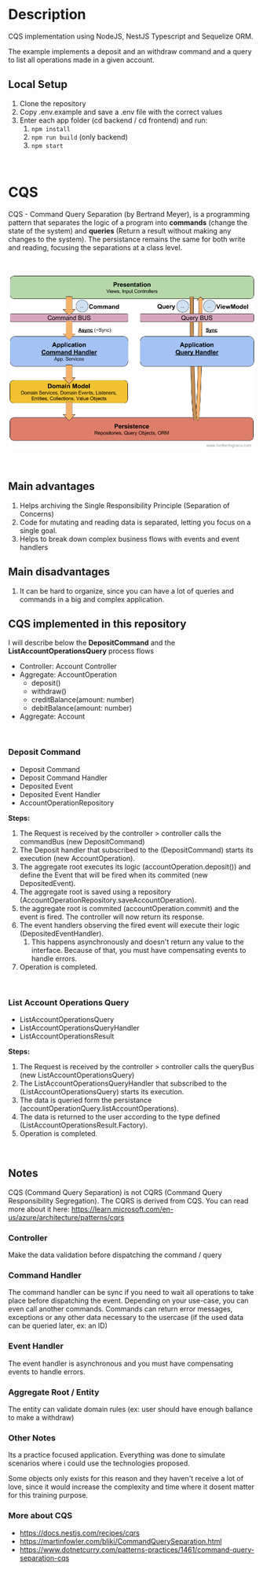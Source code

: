 # Description

CQS implementation using NodeJS, NestJS Typescript and Sequelize ORM. 

The example implements a deposit and an withdraw command and a query to list all operations made in a given account.

## Local Setup

1. Clone the repository
1. Copy .env.example and save a .env file with the correct values
1. Enter each app folder (cd backend / cd frontend) and run:
    1. `npm install`
    1. `npm run build` (only backend)
    1. `npm start`

<br>

# CQS

CQS - Command Query Separation (by Bertrand Meyer), is a programming pattern that separates the logic of a program into **commands** (change the state of the system) and **queries** (Return a result without making any changes to the system). The persistance remains the same for both write and reading, focusing the separations at a class level. 

<br>

![CQS](cqs-hgraca.png "By @hgraca")

<br>

## Main advantages

1. Helps archiving the Single Responsibility Principle (Separation of Concerns)
1. Code for mutating and reading data is separated, letting you focus on a single goal.
1. Helps to break down complex business flows with events and event handlers

## Main disadvantages 

1. It can be hard to organize, since you can have a lot of queries and commands in a big and complex application.


## CQS implemented in this repository

I will describe below the **DepositCommand** and the **ListAccountOperationsQuery** process flows

- Controller: Account Controller
- Aggregate: AccountOperation
    - deposit()
    - withdraw()
    - creditBalance(amount: number)
    - debitBalance(amount: number)
- Aggregate: Account

<br>

### Deposit Command

- Deposit Command
- Deposit Command Handler
- Deposited Event
- Deposited Event Handler
- AccountOperationRepository


**Steps:**

1. The Request is received by the controller > controller calls the commandBus (new DepositCommand)
1. The Deposit handler that subscribed to the (DepositCommand) starts its execution (new AccountOperation).
1. The aggregate root executes its logic (accountOperation.deposit()) and define the Event that will be fired when its commited (new DepositedEvent).
1. The aggregate root is saved using a repository (AccountOperationRepository.saveAccountOperation).
1. the aggregate root is commited (accountOperation.commit) and the event is fired. The controller will now return its response.
1. The event handlers observing the fired event will execute their logic (DepositedEventHandler).
    1. This happens asynchronously and doesn't return any value to the interface. Because of that, you must have compensating events to handle errors.
1. Operation is completed.

<br>

### List Account Operations Query

* ListAccountOperationsQuery
* ListAccountOperationsQueryHandler
* ListAccountOperationsResult

**Steps:**

1. The Request is received by the controller > controller calls the queryBus (new ListAccountOperationsQuery)
1. The ListAccountOperationsQueryHandler that subscribed to the (ListAccountOperationsQuery) starts its execution.
1. The data is queried form the persistance (accountOperationQuery.listAccountOperations).
1. The data is returned to the user according to the type defined (ListAccountOperationsResult.Factory).
1. Operation is completed.

<br>

## Notes

CQS (Command Query Separation) is not CQRS (Command Query Responsibility Segregation). The CQRS is derived from CQS. You can read more about it here: https://learn.microsoft.com/en-us/azure/architecture/patterns/cqrs

### Controller

Make the data validation before dispatching the command / query

### Command Handler

The command handler can be sync if you need to wait all operations to take place before dispatching the event.
Depending on your use-case, you can even call another commands.
Commands can return error messages, exceptions or any other data necessary to the usercase (if the used data can be queried later, ex: an ID)

### Event Handler

The event handler is asynchronous and you must have compensating events to handle errors.

### Aggregate Root / Entity

The entity can validate domain rules (ex: user should have enough ballance to make a withdraw)

### Other Notes

Its a practice focused application. Everything was done to simulate scenarios where i could use the technologies proposed.

Some objects only exists for this reason and they haven't receive a lot of love, since it would increase the complexity and time where it dosent matter for this training purpose.


### More about CQS

- https://docs.nestjs.com/recipes/cqrs 
- https://martinfowler.com/bliki/CommandQuerySeparation.html
- https://www.dotnetcurry.com/patterns-practices/1461/command-query-separation-cqs